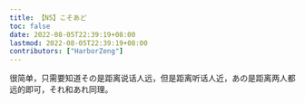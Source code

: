 ```yaml
---
title: 【N5】こそあど
toc: false
date: 2022-08-05T22:39:19+08:00
lastmod: 2022-08-05T22:39:19+08:00
contributors: ["HarborZeng"]
---
```


很简单，只需要知道その是距离说话人远，但是距离听话人近，あの是距离两人都远的即可，それ和あれ同理。

